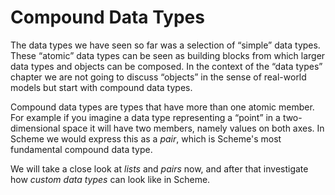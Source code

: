 # Compound Data Types

The data types we have seen so far was a selection of “simple” data types.
These “atomic” data types can be seen as building blocks from which larger data
types and objects can be composed.  In the context of the “data types” chapter
we are not going to discuss “objects” in the sense of real-world models but
start with compound data types.  

Compound data types are types that have more than one atomic member.  For
example if you imagine a data type representing a “point” in a two-dimensional
space it will have two members, namely values on both axes.  In Scheme we would
express this as a *pair*, which is Scheme's most fundamental compound data type.

We will take a close look at *lists* and *pairs* now, and after that investigate
how *custom data types* can look like in Scheme.
